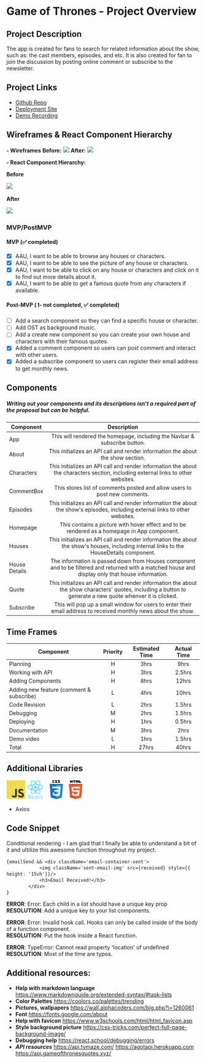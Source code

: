 # Game of Thrones - Project Overview

## Project Description

The app is created for fans to search for related information about the show, such as: the cast members, episodes, and etc. It is also created for fan to join the discussion by posting online comment or subscribe to the newsletter.

## Project Links

- [Github Repo](https://github.com/nghiavo24/game-of-thrones)
- [Deployment Site]()
- [Demo Recording]()

## Wireframes & React Component Hierarchy
**- Wireframes**
**Before:**
<img src="https://i.imgur.com/zP3fQea.png">
**After:**
<img src="https://i.imgur.com/a9jOvcp.png">

**- React Component Hierarchy:**

**Before**

<img src="https://i.imgur.com/ThQPlgo.png">

**After**

<img src="https://i.imgur.com/yhK9n8S.png">


### MVP/PostMVP

#### MVP (✅ completed)

- [x] AAU, I want to be able to browse any houses or characters. 
- [x] AAU, I want to be able to see the picture of any house or characters.
- [x] AAU, I want to be able to click on any house or characters and click on it to find out more details about it.
- [x] AAU, I want to be able to get a famous quote from any characters if available. 

#### Post-MVP ( ❗- not completed, ✅ completed)
- [ ] Add a search component so they can find a specific house or character.
- [ ] Add OST as background music.
- [ ] Add a create new component so you can create your own house and characters with their famous quotes.
- [x] Added a comment component so users can post comment and interact with other users.
- [x] Added a subscribe component so users can register their email address to get monthly news.

## Components
##### Writing out your components and its descriptions isn't a required part of the proposal but can be helpful.


| Component | Description | 
| --- | :---: |  
| App | This will rendered the homepage, including the Navbar & subscribe button.| 
| About | This initializes an API call and render information the about the show section.  | 
| Characters | This initializes an API call and render information the about the characters section, including external links to other websites. | 
| CommentBox | This stores list of comments posted and allow users to post new comments.  | 
| Episodes | This initializes an API call and render information the about the show's episodes, including external links to other websites. | 
| Homepage | This contains a picture with hover effect and to be rendered as a homepage in App component. | 
| Houses | This initializes an API call and render information the about the show's houses, including internal links to the HouseDetails component.  | 
| House Details | The information is passed down from Houses component and to be filtered and returned with a matched house and display only that house information.  | 
| Quote | This initializes an API call and render information the about the show characters' quotes, including a button to generate a new quote whenver it is clicked. | 
| Subscribe | This will pop up a small window for users to enter their email address to received monthly news about the show.  | 


## Time Frames


| Component | Priority | Estimated Time | Actual Time |
| --- | :---: |  :---: | :---: 
| Planning | H | 3hrs| 9hrs |
| Working with API | H | 3hrs| 2.5hrs |
| Adding Components| H | 8hrs| 12hrs |
| Adding new feature (comment & subscribe) | L | 4hrs| 10hrs |
| Code Revision | L | 2hrs| 1.5hrs |
| Debugging | M | 2hrs| 1.5hrs |
| Deploying | H | 1hrs| 0.5hrs |
| Documentation | M | 3hrs| 2hrs |
| Demo video | L | 1hrs| 1.5hrs |
| Total | H | 27hrs| 40hrs |

## Additional Libraries

 <img src="https://raw.githubusercontent.com/devicons/devicon/master/icons/javascript/javascript-original.svg" width=10% height=10%><img src="https://raw.githubusercontent.com/devicons/devicon/master/icons/react/react-original-wordmark.svg" width=10% height=10%> <img src="https://raw.githubusercontent.com/devicons/devicon/master/icons/css3/css3-original-wordmark.svg" width=10% height=10%><img src="https://raw.githubusercontent.com/devicons/devicon/master/icons/html5/html5-original-wordmark.svg" width=10% height=10%>
- Axios

## Code Snippet

Conditional rendering - I am glad that I finally be able to understand a bit of it and ultilize this awesome function throughout my project.

```
{emailSend && <div className='email-container-sent'>
            <img className='sent-email-img' src={received} style={{ height: '15vh'}}/>
            <h3>Email Received!</h3>
        </div>
}
```


**ERROR**: Error: Each child in a list should have a unique key prop                              
**RESOLUTION**: Add a unique key to your list components.

**ERROR**: Error: Invalid hook call. Hooks can only be called inside of the body of a function component.                            
**RESOLUTION**: Put the hook inside a React function.

**ERROR**: TypeError: Cannot read property 'location' of undefined                             
**RESOLUTION**: Most of the time are typos.

## Additional resources:

- **Help with markdown language**
https://www.markdownguide.org/extended-syntax/#task-lists
- **Color Palettes**
https://coolors.co/palettes/trending
- **Pictures, wallpapers**
https://wall.alphacoders.com/big.php?i=1260061
- **Font**
https://fonts.google.com/about
- **Help with favicon**
https://www.w3schools.com/html/html_favicon.asp
- **Style background picture**
https://css-tricks.com/perfect-full-page-background-image/
- **Debugging help**
https://react.school/debugging/errors
- ***API resources***
https://api.tvmaze.com/
https://agotapi.herokuapp.com
https://api.gameofthronesquotes.xyz/



